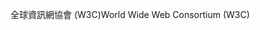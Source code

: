 <span data-ttu-id="a2fda-101">全球資訊網協會 (W3C)</span><span class="sxs-lookup"><span data-stu-id="a2fda-101">World Wide Web Consortium (W3C)</span></span>